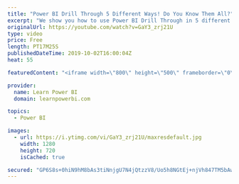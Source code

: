 ```yaml
---
title: "Power BI Drill Through 5 Different Ways! Do You Know Them All?"
excerpt: "We show you how to use Power BI Drill Through in 5 different ways 1️⃣ Drill Through to Multiple Drill Pages 2️⃣️ Drill Through using Multiple Fields Together 3️⃣ Drill Through with Filters On 4️⃣ Drill Through using DAX Measures 5️⃣️ Drill Through to Another Report! Cross-Report Drill Through 👉 Catch"
originalUrl: https://youtube.com/watch?v=GaY3_zrj21U
type: video
price: Free
length: PT17M25S
publishedDateTime: 2019-10-02T16:00:04Z
heat: 55

featuredContent: "<iframe width=\"800\" height=\"500\" frameborder=\"0\" src=\"https://www.youtube.com/embed/GaY3_zrj21U\" allow=\"accelerometer; autoplay; encrypted-media; gyroscope; picture-in-picture\" allowfullscreen></iframe>"

provider:
  name: Learn Power BI
  domain: learnpowerbi.com

topics:
  - Power BI

images:
  - url: https://i.ytimg.com/vi/GaY3_zrj21U/maxresdefault.jpg
    width: 1280
    height: 720
    isCached: true

secured: "GP6S8s+0hiN9hM8bAs3tiNnjgU7N4jQtzzV8/Uo5h8NGtEj+njVh847TM5bAwgteOW/Y22x+2Y6xKsrvK3zp46ymhe0SSnCL+T0PUsZB5ZIgRM/9ane2TOKQEo/hy73UM3z8dH8tILDv+dFlvks23tq3XoQ9RW9qW0AWsRPEPeWNgBsAqDhxwpGSjmdMdKKTHvxEr0EBLmKGZCic2JrcLayivtGDxM8PeTnD5+b6+UfRdcBdhcsO3pEAKGOeqUzUfIVrsnHNjr1it1FjsrLvaGcPh/N25SBCzonb2gU1ZsS7KWYNmC3atqeARp0aOhEMygGHJNSVMnLyp94tx93QiO8+qqNWGcKVqvC0CgBKMb7zot6ebausFWedkrhN+eotSyL3NbXQKy6tmMNwWmSevEuDGhPYAaa9OYV33tMYvdQ=;mF5OuimTjdCnhGpRoZ1RCw=="
---
```


